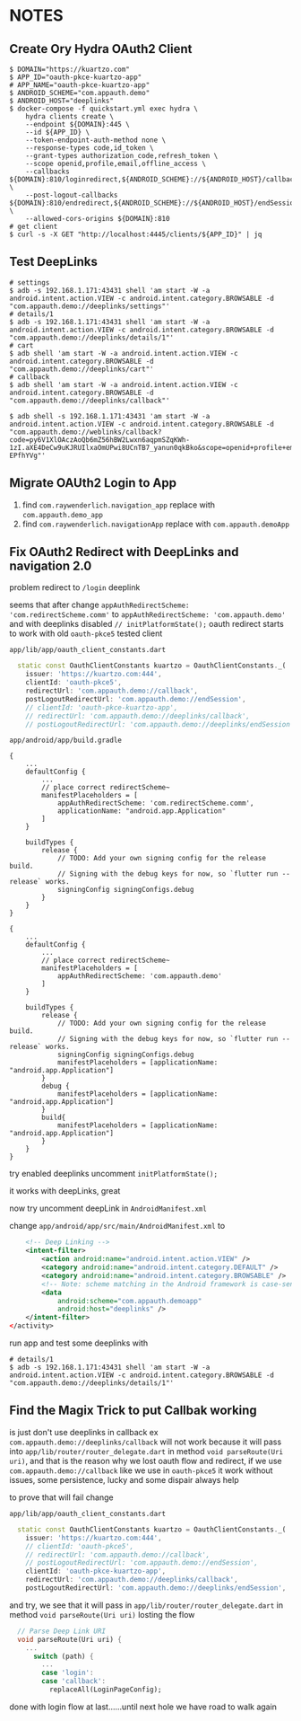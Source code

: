 # NOTES

## Create Ory Hydra OAuth2 Client

```shell
$ DOMAIN="https://kuartzo.com"
$ APP_ID="oauth-pkce-kuartzo-app"
# APP_NAME="oauth-pkce-kuartzo-app"
$ ANDROID_SCHEME="com.appauth.demo"
$ ANDROID_HOST="deeplinks"
$ docker-compose -f quickstart.yml exec hydra \
    hydra clients create \
    --endpoint ${DOMAIN}:445 \
    --id ${APP_ID} \
    --token-endpoint-auth-method none \
    --response-types code,id_token \
    --grant-types authorization_code,refresh_token \
    --scope openid,profile,email,offline_access \
    --callbacks ${DOMAIN}:810/loginredirect,${ANDROID_SCHEME}://${ANDROID_HOST}/callback,${ANDROID_SCHEME}://${ANDROID_HOST}/endSession \
    --post-logout-callbacks ${DOMAIN}:810/endredirect,${ANDROID_SCHEME}://${ANDROID_HOST}/endSession \
    --allowed-cors-origins ${DOMAIN}:810
# get client
$ curl -s -X GET "http://localhost:4445/clients/${APP_ID}" | jq
```
    
## Test DeepLinks

```shell
# settings
$ adb -s 192.168.1.171:43431 shell 'am start -W -a android.intent.action.VIEW -c android.intent.category.BROWSABLE -d "com.appauth.demo://deeplinks/settings"'
# details/1
$ adb -s 192.168.1.171:43431 shell 'am start -W -a android.intent.action.VIEW -c android.intent.category.BROWSABLE -d "com.appauth.demo://deeplinks/details/1"'
# cart
$ adb shell 'am start -W -a android.intent.action.VIEW -c android.intent.category.BROWSABLE -d "com.appauth.demo://deeplinks/cart"'
# callback
$ adb shell 'am start -W -a android.intent.action.VIEW -c android.intent.category.BROWSABLE -d "com.appauth.demo://deeplinks/callback"'

$ adb shell -s 192.168.1.171:43431 'am start -W -a android.intent.action.VIEW -c android.intent.category.BROWSABLE -d "com.appauth.demo://weblinks/callback?code=py6V1XlOAczAoQb6mZ56hBW2Lwxn6aqpmSZqKWh-1zI.aXE4DeCw9uKJRUIlxaOmUPwi8UCnTB7_yanun0qkBko&scope=openid+profile+email+offline_access&state=2FHW7odtTEcGC_-EPfhYVg"'
```

## Migrate OAUth2 Login to App

1. find `com.raywenderlich.navigation_app` replace with `com.appauth.demo_app`
2. find `com.raywenderlich.navigationApp` replace with `com.appauth.demoApp`

##  Fix OAuth2 Redirect with DeepLinks and navigation 2.0

problem redirect to `/login` deeplink

seems that after change `appAuthRedirectScheme: 'com.redirectScheme.comm'` to `appAuthRedirectScheme: 'com.appauth.demo'` and with deeplinks disabled `// initPlatformState();` oauth redirect starts to work with old `oauth-pkce5` tested client

`app/lib/app/oauth_client_constants.dart`

```dart
  static const OauthClientConstants kuartzo = OauthClientConstants._(
    issuer: 'https://kuartzo.com:444',
    clientId: 'oauth-pkce5',
    redirectUrl: 'com.appauth.demo://callback',
    postLogoutRedirectUrl: 'com.appauth.demo://endSession',
    // clientId: 'oauth-pkce-kuartzo-app',
    // redirectUrl: 'com.appauth.demo://deeplinks/callback',
    // postLogoutRedirectUrl: 'com.appauth.demo://deeplinks/endSession',
```

`app/android/app/build.gradle`

```
{
    ...
    defaultConfig {
        ...
        // place correct redirectScheme~
        manifestPlaceholders = [
            appAuthRedirectScheme: 'com.redirectScheme.comm',
            applicationName: "android.app.Application"
        ]
    }

    buildTypes {
        release {
            // TODO: Add your own signing config for the release build.
            // Signing with the debug keys for now, so `flutter run --release` works.
            signingConfig signingConfigs.debug
        }
    }
}
```

```
{
    ...
    defaultConfig {
        ...
        // place correct redirectScheme~
        manifestPlaceholders = [
            appAuthRedirectScheme: 'com.appauth.demo'
        ]
    }

    buildTypes {
        release {
            // TODO: Add your own signing config for the release build.
            // Signing with the debug keys for now, so `flutter run --release` works.
            signingConfig signingConfigs.debug
            manifestPlaceholders = [applicationName: "android.app.Application"]
        }
        debug {
            manifestPlaceholders = [applicationName: "android.app.Application"]
        }
        build{
            manifestPlaceholders = [applicationName: "android.app.Application"]
        }
    }
}
```

try enabled deeplinks uncomment `initPlatformState();`

it works with deepLinks, great

now try uncomment deepLink in `AndroidManifest.xml`

change `app/android/app/src/main/AndroidManifest.xml` to 

```xml
    <!-- Deep Linking -->
    <intent-filter>
        <action android:name="android.intent.action.VIEW" />
        <category android:name="android.intent.category.DEFAULT" />
        <category android:name="android.intent.category.BROWSABLE" />
        <!-- Note: scheme matching in the Android framework is case-sensitive, unlike the RFC. As a result, you should always specify schemes using lowercase letters. -->
        <data
            android:scheme="com.appauth.demoapp"
            android:host="deeplinks" />
    </intent-filter>
</activity>
```

run app and test some deeplinks with

```shell
# details/1
$ adb -s 192.168.1.171:43431 shell 'am start -W -a android.intent.action.VIEW -c android.intent.category.BROWSABLE -d "com.appauth.demo://deeplinks/details/1"'
```

## Find the Magix Trick to put Callbak working

is just don't use deeplinks in callback ex `com.appauth.demo://deeplinks/callback` will not work because it will pass into `app/lib/router/router_delegate.dart` in method `void parseRoute(Uri uri)`, and that is the reason why we lost oauth flow and redirect, if we use `com.appauth.demo://callback` like we use in `oauth-pkce5` it work without issues, some persistence, lucky and some dispair always help

to prove that will fail change

`app/lib/app/oauth_client_constants.dart`

```dart
  static const OauthClientConstants kuartzo = OauthClientConstants._(
    issuer: 'https://kuartzo.com:444',
    // clientId: 'oauth-pkce5',
    // redirectUrl: 'com.appauth.demo://callback',
    // postLogoutRedirectUrl: 'com.appauth.demo://endSession',
    clientId: 'oauth-pkce-kuartzo-app',
    redirectUrl: 'com.appauth.demo://deeplinks/callback',
    postLogoutRedirectUrl: 'com.appauth.demo://deeplinks/endSession',
```

and try, we see that it will pass in `app/lib/router/router_delegate.dart` in method `void parseRoute(Uri uri)` losting the flow

```dart
  // Parse Deep Link URI
  void parseRoute(Uri uri) {
    ...
      switch (path) {
        ...
        case 'login':
        case 'callback':
          replaceAll(LoginPageConfig);
```

done with login flow at last......until next hole we have road to walk again